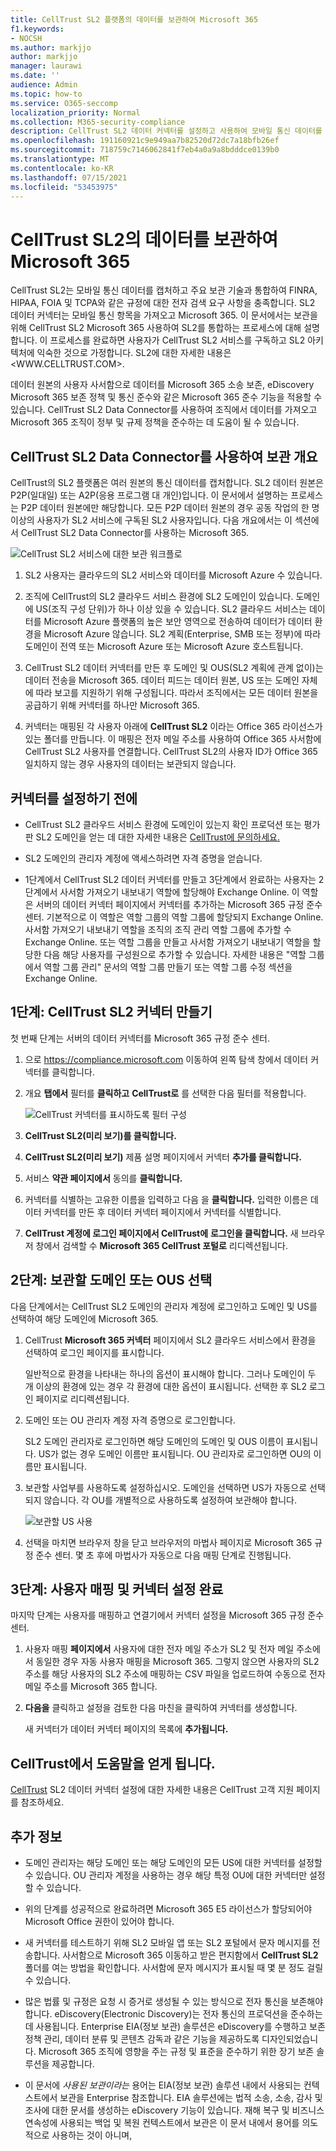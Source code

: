```yaml
---
title: CellTrust SL2 플랫폼의 데이터를 보관하여 Microsoft 365
f1.keywords:
- NOCSH
ms.author: markjjo
author: markjjo
manager: laurawi
ms.date: ''
audience: Admin
ms.topic: how-to
ms.service: O365-seccomp
localization_priority: Normal
ms.collection: M365-security-compliance
description: CellTrust SL2 데이터 커넥터를 설정하고 사용하여 모바일 통신 데이터를 가져오고 보관하는 방법을 학습합니다.
ms.openlocfilehash: 191160921c9e949aa7b82520d72dc7a18bfb26ef
ms.sourcegitcommit: 718759c7146062841f7eb4a0a9a8bdddce0139b0
ms.translationtype: MT
ms.contentlocale: ko-KR
ms.lasthandoff: 07/15/2021
ms.locfileid: "53453975"
---
```

# <a name="archive-data-from-celltrust-sl2-to-microsoft-365"></a>CellTrust SL2의 데이터를 보관하여 Microsoft 365

CellTrust SL2는 모바일 통신 데이터를 캡처하고 주요 보관 기술과 통합하여 FINRA, HIPAA, FOIA 및 TCPA와 같은 규정에 대한 전자 검색 요구 사항을 충족합니다. SL2 데이터 커넥터는 모바일 통신 항목을 가져오고 Microsoft 365. 이 문서에서는 보관을 위해 CellTrust SL2 Microsoft 365 사용하여 SL2를 통합하는 프로세스에 대해 설명합니다. 이 프로세스를 완료하면 사용자가 CellTrust SL2 서비스를 구독하고 SL2 아키텍처에 익숙한 것으로 가정합니다. SL2에 대한 자세한 내용은 <WWW.CELLTRUST.COM>.

데이터 원본의 사용자 사서함으로 데이터를 Microsoft 365 소송 보존, eDiscovery Microsoft 365 보존 정책 및 통신 준수와 같은 Microsoft 365 준수 기능을 적용할 수 있습니다. CellTrust SL2 Data Connector를 사용하여 조직에서 데이터를 가져오고 Microsoft 365 조직이 정부 및 규제 정책을 준수하는 데 도움이 될 수 있습니다.

## <a name="overview-of-archiving-with-the-celltrust-sl2-data-connector"></a>CellTrust SL2 Data Connector를 사용하여 보관 개요

CellTrust의 SL2 플랫폼은 여러 원본의 통신 데이터를 캡처합니다. SL2 데이터 원본은 P2P(일대일) 또는 A2P(응용 프로그램 대 개인)입니다. 이 문서에서 설명하는 프로세스는 P2P 데이터 원본에만 해당합니다. 모든 P2P 데이터 원본의 경우 공동 작업의 한 명 이상의 사용자가 SL2 서비스에 구독된 SL2 사용자입니다. 다음 개요에서는 이 섹션에서 CellTrust SL2 Data Connector를 사용하는 Microsoft 365.

![CellTrust SL2 서비스에 대한 보관 워크플로](../media/CellTrustSL2ConnectorWorkflow.png)

1. SL2 사용자는 클라우드의 SL2 서비스와 데이터를 Microsoft Azure 수 있습니다.

2. 조직에 CellTrust의 SL2 클라우드 서비스 환경에 SL2 도메인이 있습니다. 도메인에 US(조직 구성 단위)가 하나 이상 있을 수 있습니다. SL2 클라우드 서비스는 데이터를 Microsoft Azure 플랫폼의 높은 보안 영역으로 전송하여 데이터가 데이터 환경을 Microsoft Azure 않습니다. SL2 계획(Enterprise, SMB 또는 정부)에 따라 도메인이 전역 또는 Microsoft Azure 또는 Microsoft Azure 호스트됩니다.

3. CellTrust SL2 데이터 커넥터를 만든 후 도메인 및 OUS(SL2 계획에 관계 없이)는 데이터 전송을 Microsoft 365. 데이터 피드는 데이터 원본, US 또는 도메인 자체에 따라 보고를 지원하기 위해 구성됩니다. 따라서 조직에서는 모든 데이터 원본을 공급하기 위해 커넥터를 하나만 Microsoft 365.

4. 커넥터는 매핑된 각 사용자 아래에 **CellTrust SL2** 이라는 Office 365 라이선스가 있는 폴더를 만듭니다. 이 매핑은 전자 메일 주소를 사용하여 Office 365 사서함에 CellTrust SL2 사용자를 연결합니다. CellTrust SL2의 사용자 ID가 Office 365 일치하지 않는 경우 사용자의 데이터는 보관되지 않습니다.

## <a name="before-you-set-up-a-connector"></a>커넥터를 설정하기 전에

- CellTrust SL2 클라우드 서비스 환경에 도메인이 있는지 확인 프로덕션 또는 평가판 SL2 도메인을 얻는 데 대한 자세한 내용은 [CellTrust에 문의하세요.](https://www.celltrust.com/contact-us/#form)

- SL2 도메인의 관리자 계정에 액세스하려면 자격 증명을 얻습니다.

- 1단계에서 CellTrust SL2 데이터 커넥터를 만들고 3단계에서 완료하는 사용자는 2단계에서 사서함 가져오기 내보내기 역할에 할당해야 Exchange Online. 이 역할은 서버의 데이터  커넥터 페이지에서 커넥터를 추가하는 Microsoft 365 규정 준수 센터. 기본적으로 이 역할은 역할 그룹의 역할 그룹에 할당되지 Exchange Online. 사서함 가져오기 내보내기 역할을 조직의 조직 관리 역할 그룹에 추가할 수 Exchange Online. 또는 역할 그룹을 만들고 사서함 가져오기 내보내기 역할을 할당한 다음 해당 사용자를 구성원으로 추가할 수 있습니다. 자세한 내용은 "역할 [](/Exchange/permissions-exo/role-groups#create-role-groups) 그룹에서 [](/Exchange/permissions-exo/role-groups#modify-role-groups) 역할 그룹 관리" 문서의 역할 그룹 만들기 또는 역할 그룹 수정 섹션을 Exchange Online.

## <a name="step-1-create-a-celltrust-sl2-connector"></a>1단계: CellTrust SL2 커넥터 만들기

첫 번째 단계는 서버의 데이터 커넥터를 Microsoft 365 규정 준수 센터.

1. 으로 <https://compliance.microsoft.com> 이동하여 왼쪽 탐색 창에서 데이터 커넥터를 클릭합니다. 

2. 개요 **탭에서** 필터를 **클릭하고** **CellTrust로** 를 선택한 다음 필터를 적용합니다.

   ![CellTrust 커넥터를 표시하도록 필터 구성](../media/DataConnectorsFilter.png)

3. **CellTrust SL2(미리 보기)를 클릭합니다.**

4. **CellTrust SL2(미리 보기)** 제품 설명 페이지에서 커넥터 **추가를 클릭합니다.**

5. 서비스 **약관 페이지에서** 동의를 **클릭합니다.**

6. 커넥터를 식별하는 고유한 이름을 입력하고 다음 을 **클릭합니다.** 입력한 이름은 데이터 커넥터를  만든 후 데이터 커넥터 페이지에서 커넥터를 식별합니다.

7. **CellTrust 계정에 로그인 페이지에서 CellTrust에** **로그인을 클릭합니다.** 새 브라우저 창에서 검색할 수 **Microsoft 365 CellTrust 포털로** 리디렉션됩니다.

## <a name="step-2-select-the-domains-or-ous-to-archive"></a>2단계: 보관할 도메인 또는 OUS 선택

다음 단계에서는 CellTrust SL2 도메인의 관리자 계정에 로그인하고 도메인 및 US를 선택하여 해당 도메인에 Microsoft 365.

1. CellTrust **Microsoft 365 커넥터** 페이지에서 SL2 클라우드 서비스에서 환경을 선택하여 로그인 페이지를 표시합니다.

   일반적으로 환경을 나타내는 하나의 옵션이 표시해야 합니다. 그러나 도메인이 두 개 이상의 환경에 있는 경우 각 환경에 대한 옵션이 표시됩니다. 선택한 후 SL2 로그인 페이지로 리디렉션됩니다.

2. 도메인 또는 OU 관리자 계정 자격 증명으로 로그인합니다.

   SL2 도메인 관리자로 로그인하면 해당 도메인의 도메인 및 OUS 이름이 표시됩니다. US가 없는 경우 도메인 이름만 표시됩니다. OU 관리자로 로그인하면 OU의 이름만 표시됩니다.

3. 보관할 사업부를 사용하도록 설정하십시오. 도메인을 선택하면 US가 자동으로 선택되지 않습니다. 각 OU를 개별적으로 사용하도록 설정하여 보관해야 합니다.

   ![보관할 US 사용](../media/EnableCellTrustOUs.png)

4. 선택을 마치면 브라우저 창을 닫고 브라우저의 마법사 페이지로 Microsoft 365 규정 준수 센터. 몇 초 후에 마법사가 자동으로 다음 매핑 단계로 진행됩니다.

## <a name="step-3-map-users-and-complete-the-connector-setup"></a>3단계: 사용자 매핑 및 커넥터 설정 완료

마지막 단계는 사용자를 매핑하고 연결기에서 커넥터 설정을 Microsoft 365 규정 준수 센터.

1. 사용자 매핑 **페이지에서** 사용자에 대한 전자 메일 주소가 SL2 및 전자 메일 주소에서 동일한 경우 자동 사용자 매핑을 Microsoft 365.  그렇지 않으면 사용자의 SL2 주소를 해당 사용자의 SL2 주소에 매핑하는 CSV 파일을 업로드하여 수동으로 전자 메일 주소를 Microsoft 365 합니다.

2. **다음을** 클릭하고 설정을 검토한 다음 마친을 클릭하여 커넥터를 생성합니다. 

   새 커넥터가 데이터 커넥터 페이지의 목록에 **추가됩니다.**

## <a name="get-help-from-celltrust"></a>CellTrust에서 도움말을 얻게 됩니다.

[CellTrust](https://www.celltrust.com/contact-us/#support) SL2 데이터 커넥터 설정에 대한 자세한 내용은 CellTrust 고객 지원 페이지를 참조하세요.

## <a name="more-information"></a>추가 정보

- 도메인 관리자는 해당 도메인 또는 해당 도메인의 모든 US에 대한 커넥터를 설정할 수 있습니다. OU 관리자 계정을 사용하는 경우 해당 특정 OU에 대한 커넥터만 설정할 수 있습니다.

- 위의 단계를 성공적으로 완료하려면 Microsoft 365 E5 라이선스가 할당되어야 Microsoft Office 권한이 있어야 합니다.

- 새 커넥터를 테스트하기 위해 SL2 모바일 앱 또는 SL2 포털에서 문자 메시지를 전송합니다. 사서함으로 Microsoft 365 이동하고 받은 편지함에서 **CellTrust SL2** 폴더를 여는 방법을 확인합니다. 사서함에 문자 메시지가 표시될 때 몇 분 정도 걸릴 수 있습니다.

- 많은 법률 및 규정은 요청 시 증거로 생성될 수 있는 방식으로 전자 통신을 보존해야 합니다. eDiscovery(Electronic Discovery)는 전자 통신의 프로덕션을 준수하는 데 사용됩니다. Enterprise EIA(정보 보관) 솔루션은 eDiscovery를 수행하고 보존 정책 관리, 데이터 분류 및 콘텐츠 감독과 같은 기능을 제공하도록 디자인되었습니다. Microsoft 365 조직에 영향을 주는 규정 및 표준을 준수하기 위한 장기 보존 솔루션을 제공합니다.

- 이 문서에 *사용된 보관이라는* 용어는 EIA(정보 보관) 솔루션 내에서 사용되는 컨텍스트에서 보관을 Enterprise 참조합니다. EIA 솔루션에는 법적 소송, 소송, 감사 및 조사에 대한 문서를 생성하는 eDiscovery 기능이 있습니다. 재해 복구 및 비즈니스 연속성에 사용되는 백업 및 복원 컨텍스트에서 보관은 이 문서 내에서 용어를 의도적으로 사용하는 것이 아니며,
